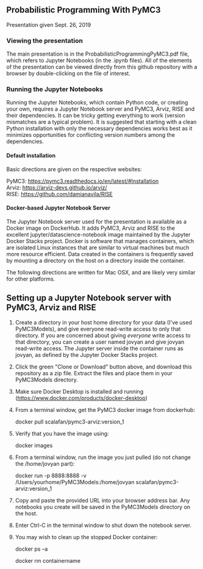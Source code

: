 ## Probabilistic Programming With PyMC3

Presentation given Sept. 26, 2019

### Viewing the presentation

The main presentation is in the ProbabilisticProgrammingPyMC3.pdf file, which refers to Jupyter Notebooks (in the .ipynb files). All of the elements of the presentation can be viewed directly from this github repository with a browser by double-clicking on the file of interest.

### Running the Jupyter Notebooks

Running the Jupyter Notebooks, which contain Python code, or creating your own, requires a Jupyter Notebook server and PyMC3, Arviz, RISE and their dependencies. It can be tricky getting everything to work (version mismatches are a typical problem). It is suggested that starting with a clean Python installation with only the necessary dependencies works best as it minimizes opportunities for conflicting version numbers among the dependencies.

#### Default installation

Basic directions are given on the respective websites:

PyMC3:  https://pymc3.readthedocs.io/en/latest/#Installation  
Arviz:  https://arviz-devs.github.io/arviz/  
RISE:   https://github.com/damianavila/RISE

#### Docker-based Jupyter Notebook Server

The Jupyter Notebook server used for the presentation is available as a Docker image on DockerHub.  It adds PyMC3, Arviz and RISE to the excellent jupyter/datascience-notebook image maintained by the Jupyter Docker Stacks project. Docker is software that manages containers, which are isolated Linux instances that are similar to virtual machines but much more resource efficient. Data created in the containers is frequently saved by mounting a directory on the host on a directory inside the container.

The following directions are written for Mac OSX, and are likely very similar for other platforms.

## Setting up a Jupyter Notebook server with PyMC3, Arviz and RISE

1. Create a directory in your host home directory for your data (I've used PyMC3Models), and give everyone read-write access to only that directory.  If you are concerned about giving _everyone_ write access to that directory, you can create a user named jovyan and give jovyan read-write access. The Jupyter server inside the container runs as jovyan, as defined by the Jupyter Docker Stacks project.

2. Click the green "Clone or Download" button above, and download this repository as a zip file. Extract the files and place them in your PyMC3Models directory.

3. Make sure Docker Desktop is installed and running (https://www.docker.com/products/docker-desktop)

4. From a terminal window, get the PyMC3 docker image from dockerhub:

      docker pull scalafan/pymc3-arviz:version_1
      
5. Verify that you have the image using:
      
      docker images
       
6. From a terminal window, run the image you just pulled (do not change the /home/jovyan part):
 
      docker run -p 8888:8888 -v /Users/yourhome/PyMC3Models:/home/jovyan scalafan/pymc3-arviz:version_1
 
7. Copy and paste the provided URL into your browser address bar.
   Any notebooks you create will be saved in the PyMC3Models directory on the host.
   
8. Enter Ctrl-C in the terminal window to shut down the notebook server.

9. You may wish to clean up the stopped Docker container:
  
      docker ps –a  
      
      docker rm containername
  
